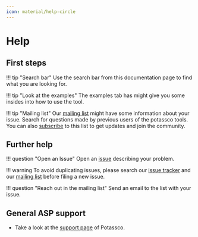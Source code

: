 ```yaml
---
icon: material/help-circle
---
```


# Help

## First steps

!!! tip
    "Search bar" Use the search bar from this documentation page to find
    what you are looking for.

!!! tip
    "Look at the examples" The examples tab has might give you some insides
    into how to use the tool.

!!! tip
    "Mailing list" Our [mailing list][mailing_list] might have some
    information about your issue. Search for questions made by previous users of
    the potassco tools. You can also [subscribe] to this list to get updates and
    join the community.

## Further help

!!! question
    "Open an Issue" Open an [issue][new_issue] describing your problem.

!!! warning
    To avoid duplicating issues, please search our [issue tracker][issues] and our
    [mailing list][mailing_list] before filing a new issue.

!!! question
    "Reach out in the mailing list" Send an email to the list with your issue.

## General ASP support

- Take a look at the [support page][support_page] of Potassco.

[issues]: https://github.com/potassco/coom-suite/issues
[mailing_list]: https://sourceforge.net/p/potassco/mailman/potassco-users/
[new_issue]: https://github.com/potassco/coom-suite/issues/new
[subscribe]: https://sourceforge.net/projects/potassco/lists/potassco-users/
[support_page]: https://potassco.org/support/
